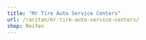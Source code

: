 ```yaml
---
title: "Mr Tire Auto Service Centers"
url: /raritan/mr-tire-auto-service-centers/
shop: Reifen
---
```

